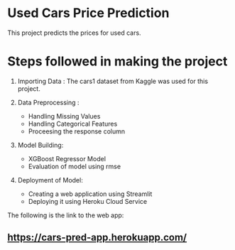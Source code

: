 # Used Cars Price Prediction

This project predicts the prices for used cars.  

# Steps followed in making the project 

  1. Importing Data : The cars1 dataset from Kaggle was used for this project.
  
  2. Data Preprocessing : 
        - Handling Missing Values
        - Handling Categorical Features 
        - Proceesing the response column  
        
  3. Model Building:
        - XGBoost Regressor Model
        - Evaluation of model using rmse
  
  4. Deployment of Model:
  
        - Creating a web application using Streamlit
        - Deploying it using Heroku Cloud Service 




The following is the link to the web app:
## https://cars-pred-app.herokuapp.com/
